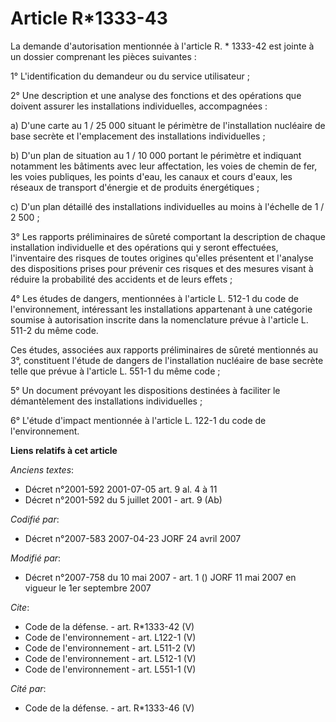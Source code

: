 # Article R*1333-43

La demande d'autorisation mentionnée à l'article R. * 1333-42 est jointe à un dossier comprenant les pièces suivantes : 

1° L'identification du demandeur ou du service utilisateur ; 

2° Une description et une analyse des fonctions et des opérations que doivent assurer les installations individuelles,
accompagnées : 

a) D'une carte au 1 / 25 000 situant le périmètre de l'installation nucléaire de base secrète et l'emplacement des
installations individuelles ; 

b) D'un plan de situation au 1 / 10 000 portant le périmètre et indiquant notamment les bâtiments avec leur affectation, les
voies de chemin de fer, les voies publiques, les points d'eau, les canaux et cours d'eaux, les réseaux de transport d'énergie
et de produits énergétiques ; 

c) D'un plan détaillé des installations individuelles au moins à l'échelle de 1 / 2 500 ; 

3° Les rapports préliminaires de sûreté comportant la description de chaque installation individuelle et des opérations qui y
seront effectuées, l'inventaire des risques de toutes origines qu'elles présentent et l'analyse des dispositions prises pour
prévenir ces risques et des mesures visant à réduire la probabilité des accidents et de leurs effets ; 

4° Les études de dangers, mentionnées à l'article L. 512-1 du code de l'environnement, intéressant les installations
appartenant à une catégorie soumise à autorisation inscrite dans la nomenclature prévue à l'article L. 511-2 du même code. 

Ces études, associées aux rapports préliminaires de sûreté mentionnés au 3°, constituent l'étude de dangers de l'installation
nucléaire de base secrète telle que prévue à l'article L. 551-1 du même code ; 

5° Un document prévoyant les dispositions destinées à faciliter le démantèlement des installations individuelles ; 

6° L'étude d'impact mentionnée à l'article L. 122-1 du code de l'environnement.

**Liens relatifs à cet article**

_Anciens textes_:

  - Décret n°2001-592 2001-07-05 art. 9 al. 4 à 11
  - Décret n°2001-592 du 5 juillet 2001 - art. 9 (Ab)

_Codifié par_:

  - Décret n°2007-583 2007-04-23 JORF 24 avril 2007

_Modifié par_:

  - Décret n°2007-758 du 10 mai 2007 - art. 1 () JORF 11 mai 2007 en vigueur le 1er septembre 2007

_Cite_:

  - Code de la défense. - art. R*1333-42 (V)
  - Code de l'environnement - art. L122-1 (V)
  - Code de l'environnement - art. L511-2 (V)
  - Code de l'environnement - art. L512-1 (V)
  - Code de l'environnement - art. L551-1 (V)

_Cité par_:

  - Code de la défense. - art. R*1333-46 (V)
